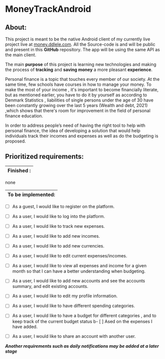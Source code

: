 # MoneyTrackAndroid

## About:
This project is meant to be the native Android client of my currently live project live at [money.ddlele.com](https://money.ddlele.com). All the Source-code is and will be public and present in this **GitHub** repository. The app will be using the same API as the main client.

The main **purpose** of this project is learning new technologies and making the process of **tracking** and **saving money** a more pleasant **experience**.

Personal finance is a topic that touches every member of our society. At the same time, few schools have courses in how to manage your money. To make the most of your income , it's important to become financially literate, but as mentioned earlier, you have to do it by yourself as according to Denmark Statistics , liabilities of single persons under the age of 30 have been constantly growing over the last 5 years (Wealth and debt, 2021) ,which shows that there's room for improvement in the field of personal finance education.

In order to address people’s need of having the right tool to help with personal finance, the idea of developing a solution that would help individuals track their incomes and expenses as well as do the budgeting is proposed. 

## Prioritized requirements:

Finished : |
------------ |

none

To be implemented: |
------------ |

- [ ] As a guest, I would like to register on the platform.
- [ ] As a user, I would like to log into the platform.
- [ ] As a user, I would like to track new expenses.
- [ ] As a user, I would like to add new incomes.
- [ ] As a user, I would like to add new currencies.
- [ ] As a user, I would like to edit current expenses/incomes.
- [ ] As a user, I would like to view all expenses and income for a given month so that I can have a better understanding when budgeting.
- [ ] As a user, I would like to add new accounts  and see the  accounts summary, and edit existing accounts.
- [ ] As a user, I would like to edit my profile information.
- [ ] As a user, I would like to have different spending categories.
- [ ] As a user, I would like to have a budget for different categories , and to keep track of the current budget status b- [ ] Ased on the expenses I have added.
- [ ] As a user, I would like to share an account with another user.


***Another requirements such as daily notifications may be added at a later stage***

